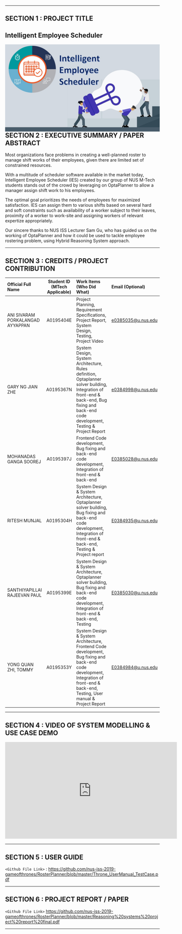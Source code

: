 
---

## SECTION 1 : PROJECT TITLE
## Intelligent Employee Scheduler

<img src="Title2.jpg"
     style="float: left; margin-right: 0px;" />

---
## SECTION 2 : EXECUTIVE SUMMARY / PAPER ABSTRACT
Most organizations face problems in creating a well-planned roster to manage shift works of their employees, given there are limited set of constrained resources. 

With a multitude of scheduler software available in the market today, Intelligent Employee Scheduler (IES) created by our group of NUS M-Tech students stands out of the crowd by leveraging on OptaPlanner to allow a manager assign shift work to his employees. 

The optimal goal prioritizes the needs of employees for maximized satisfaction.  IES can assign them to various shifts based on several hard and soft constraints such as availability of a worker subject to their leaves, proximity of a worker to work-site and assigning workers of relevant expertize appropriately. 

Our sincere thanks to NUS ISS Lecturer Sam Gu, who has guided us on the working of OptaPlanner and how it could be used to tackle employee rostering problem, using Hybrid Reasoning System approach. 
 

---
## SECTION 3 : CREDITS / PROJECT CONTRIBUTION

| Official Full Name  | Student ID (MTech Applicable)  | Work Items (Who Did What) | Email (Optional) |
| :------------ |:---------------:| :-----| :-----|
| ANI SIVARAM PORKALANGAD AYYAPPAN | A0195404E | Project Planning, Requirement Specifications, Project Report, System Design, Testing, Project Video| e0385035@u.nus.edu |
| GARY NG JIAN ZHE | A0195367N | System Design, System Architecture, Rules definition, Optaplanner solver building, Integration of front-end & back-end, Bug fixing and back-end code development, Testing & Project Report | e0384998@u.nus.edu |
| MOHANADAS GANGA SOOREJ | A0195397J |Frontend Code development, Bug fixing and back-end code development, Integration of front-end & back-end| E0385028@u.nus.edu |
| RITESH MUNJAL | A0195304H | System Design & System Architecture, Optaplanner solver building, Bug fixing and back-end code development, Integration of front-end & back-end, Testing & Project report| E0384935@u.nus.edu |
| SANTHIYAPILLAI RAJEEVAN PAUL | A0195399E |System Design & System Architecture, Optaplanner solver building, Bug fixing and back-end code development, Integration of front-end & back-end, Testing| E0385030@u.nus.edu |
| YONG QUAN ZHI, TOMMY | A0195353Y | System Design & System Architecture, Frontend Code development, Bug fixing and back-end code development, Integration of front-end & back-end, Testing, User manual & Project Report| E0384984@u.nus.edu |

---
## SECTION 4 : VIDEO OF SYSTEM MODELLING & USE CASE DEMO

<iframe width="560" height="315" src="https://www.youtube.com/embed/y03K28tAMV4" frameborder="0" allow="accelerometer; autoplay; encrypted-media; gyroscope; picture-in-picture" allowfullscreen></iframe>

---
## SECTION 5 : USER GUIDE

`<Github File Link>` : <https://github.com/nus-iss-2019-gameofthrones/RosterPlanner/blob/master/Throne_UserManual_TestCase.pdf>


---
## SECTION 6 : PROJECT REPORT / PAPER

`<Github File Link>` <https://github.com/nus-iss-2019-gameofthrones/RosterPlanner/blob/master/Reasoning%20systems%20project%20report%20final.pdf>


---
